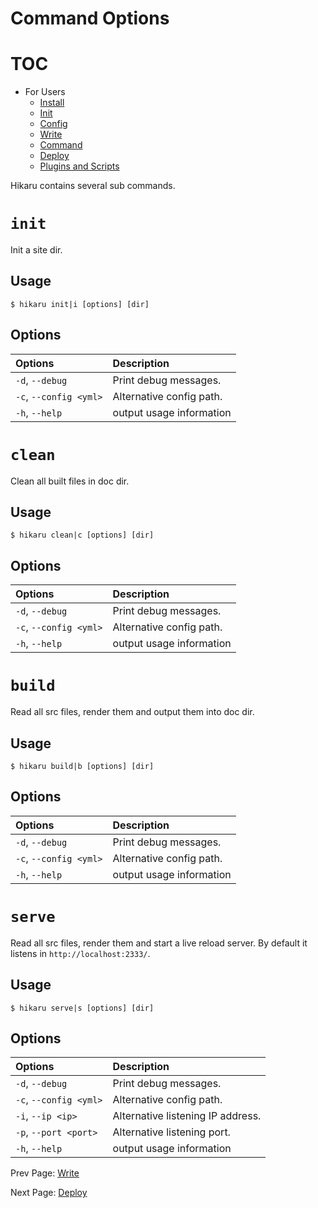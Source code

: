 Command Options
===============

# TOC

- For Users
    - [Install](install.md)
    - [Init](init.md)
    - [Config](config.md)
    - [Write](write.md)
    - [Command](command.md)
    - [Deploy](deploy.md)
    - [Plugins and Scripts](plugins-and-scripts.md)

Hikaru contains several sub commands.

# `init`

Init a site dir.

## Usage

```
$ hikaru init|i [options] [dir]
```

## Options

| Options                | Description              |
| :--------------------- | :----------------------- |
| `-d`, `--debug`        | Print debug messages.    |
| `-c`, `--config <yml>` | Alternative config path. |
| `-h`, `--help`         | output usage information |

# `clean`

Clean all built files in doc dir.

## Usage

```
$ hikaru clean|c [options] [dir]
```

## Options

| Options                | Description              |
| :--------------------- | :----------------------- |
| `-d`, `--debug`        | Print debug messages.    |
| `-c`, `--config <yml>` | Alternative config path. |
| `-h`, `--help`         | output usage information |

# `build`

Read all src files, render them and output them into doc dir.

## Usage

```
$ hikaru build|b [options] [dir]
```

## Options

| Options                | Description              |
| :--------------------- | :----------------------- |
| `-d`, `--debug`        | Print debug messages.    |
| `-c`, `--config <yml>` | Alternative config path. |
| `-h`, `--help`         | output usage information |

# `serve`

Read all src files, render them and start a live reload server. By default it listens in `http://localhost:2333/`.

## Usage

```
$ hikaru serve|s [options] [dir]
```

## Options

| Options                | Description                       |
| :--------------------- | :-------------------------------- |
| `-d`, `--debug`        | Print debug messages.             |
| `-c`, `--config <yml>` | Alternative config path.          |
| `-i`, `--ip <ip>`      | Alternative listening IP address. |
| `-p`, `--port <port>`  | Alternative listening port.       |
| `-h`, `--help`         | output usage information          |

Prev Page: [Write](write.md)

Next Page: [Deploy](deploy.md)
